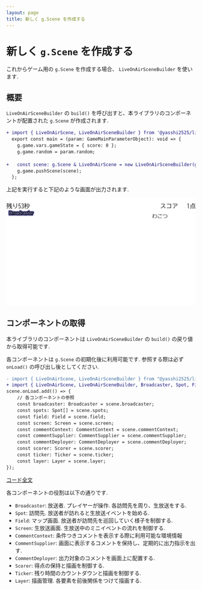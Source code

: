 ```yaml
---
layout: page
title: 新しく g.Scene を作成する
---
```


# 新しく `g.Scene` を作成する

これからゲーム用の `g.Scene` を作成する場合、 `LiveOnAirSceneBuilder` を使います.

## 概要

`LiveOnAirSceneBuilder` の `build()` を呼び出すと、本ライブラリのコンポーネントが配置された `g.Scene` が作成されます.

```diff typescript
+ import { LiveOnAirScene, LiveOnAirSceneBuilder } from '@yasshi2525/live-on-air';
  export const main = (param: GameMainParameterObject): void => {
    g.game.vars.gameState = { score: 0 };
    g.game.random = param.random;
    
+   const scene: g.Scene & LiveOnAirScene = new LiveOnAirSceneBuilder(g.game).build();
    g.game.pushScene(scene);
  };
```

上記を実行すると下記のような画面が出力されます.

![ゲーム画面](builtin.scene.1.png)

## コンポーネントの取得

本ライブラリのコンポーネントは `LiveOnAirSceneBuilder` の `build()` の戻り値から取得可能です.

各コンポーネントは `g.Scene` の初期化後に利用可能です. 参照する際は必ず `onLoad()` の呼び出し後としてください.

```diff typescript
- import { LiveOnAirScene, LiveOnAirSceneBuilder } from "@yasshi2525/live-on-air";
+ import { LiveOnAirScene, LiveOnAirSceneBuilder, Broadcaster, Spot, Field, Screen, CommentContext, CommentSupplier, CommentDeployer, Scorer, Ticker Layer } from "@yasshi2525/live-on-air";
scene.onLoad.add(() => {
    // 各コンポーネントの参照
    const broadcaster: Broadcaster = scene.broadcaster;
    const spots: Spot[] = scene.spots;
    const field: Field = scene.field;
    const screen: Screen = scene.screen;
    const commentContext: CommentContext = scene.commentContext;
    const commentSupplier: CommentSupplier = scene.commentSupplier;
    const commentDeployer: CommentDeployer = scene.commentDeployer;
    const scorer: Scorer = scene.scorer;
    const ticker: Ticker = scene.ticker;
    const layer: Layer = scene.layer;
});
```

[コード全文](builtin.scene.ts)

各コンポーネントの役割は以下の通りです.

* `Broadcaster`: 放送者. プレイヤーが操作. 各訪問先を周り、生放送をする.
* `Spot`: 訪問先. 放送者が訪れると生放送イベントを始める.
* `Field`: マップ画面. 放送者が訪問先を巡回していく様子を制御する.
* `Screen`: 生放送画面. 生放送中のミニイベントの流れを制御する.
* `CommentContext`: 条件つきコメントを表示する際に利用可能な環境情報
* `CommentSupplier`: 画面に表示するコメントを保持し、定期的に出力指示を出す.
* `CommentDeployer`: 出力対象のコメントを画面上に配置する.
* `Scorer`: 得点の保持と描画を制御する.
* `Ticker`: 残り時間のカウントダウンと描画を制御する.
* `Layer`: 描画管理. 各要素を前後関係をつけて描画する.
